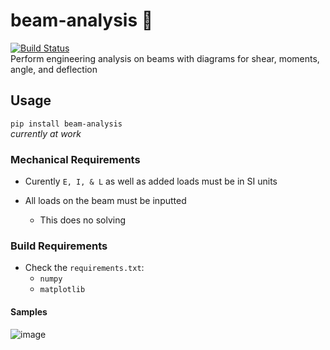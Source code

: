 # beam-analysis  :construction_worker:  

[![Build Status](https://travis-ci.com/XDwightsBeetsX/beam-analysis.svg?token=ojR96vWaxNB8o4NF9oGN&branch=master)](https://travis-ci.com/XDwightsBeetsX/beam-analysis)  
Perform engineering analysis on beams with diagrams for shear, moments, angle, and deflection  

## Usage

```pip install beam-analysis```  
*currently at work*

### Mechanical Requirements

- Curently `E, I, & L` as well as added loads must be in SI units  

- All loads on the beam must be inputted  
  - This does no solving  

### Build Requirements

- Check the `requirements.txt`:
  - `numpy`
  - `matplotlib`

#### Samples

![image](https://user-images.githubusercontent.com/55027279/108810029-ca40dc00-756f-11eb-8061-dd7638527273.png)  

